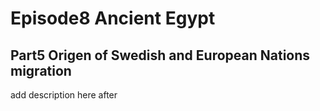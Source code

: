# Episode8 Ancient Egypt
## Part5 Origen of Swedish and European Nations migration


add description here after

